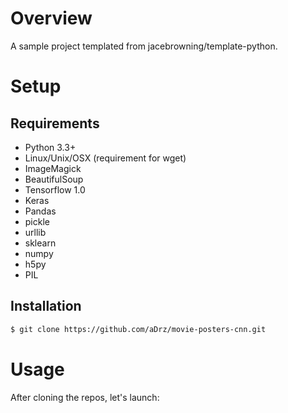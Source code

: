 
# Overview

A sample project templated from jacebrowning/template-python.

# Setup

## Requirements

* Python 3.3+
* Linux/Unix/OSX (requirement for wget)
* ImageMagick
* BeautifulSoup
* Tensorflow 1.0
* Keras
* Pandas
* pickle
* urllib
* sklearn
* numpy
* h5py
* PIL


## Installation

```sh
$ git clone https://github.com/aDrz/movie-posters-cnn.git
```

# Usage

After cloning the repos, let's launch:

